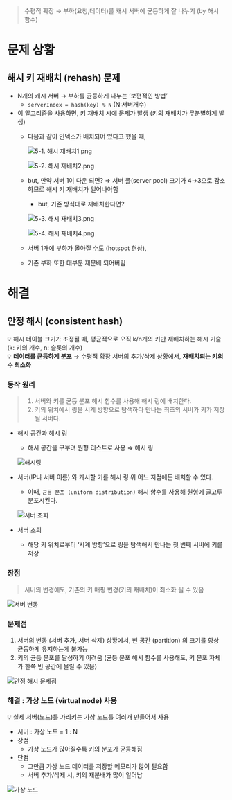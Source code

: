 > 수평적 확장 → 부하(요청,데이터)를 캐시 서버에 균등하게 잘 나누기 (by 해시 함수)

# 문제 상황

## 해시 키 재배치 (rehash) 문제

- N개의 캐시 서버 → 부하를 균등하게 나누는 ‘보편적인 방법’
    - `serverIndex = hash(key) % N` (N:서버개수)
- 이 알고리즘을 사용하면, 키 재배치 시에 문제가 발생 (키의 재배치가 무분별하게 발생)
    - 다음과 같이 인덱스가 배치되어 있다고 했을 때,
    
      ![5-1. 해시 재배치1.png](https://github.com/11th-SSAFY-19/large-scale-system-design/assets/17850099/4a33c9ab-a427-4b7d-b8f6-064fc5d43367)
    
      ![5-2. 해시 재배치2.png](https://github.com/11th-SSAFY-19/large-scale-system-design/assets/17850099/2f70d313-219a-46cb-98ee-39a6b7e2abcc)
    
    - but, 만약 서버 1이 다운 되면? 
    ⇒ 서버 풀(server pool) 크기가 4→3으로 감소하므로 해시 키 재배치가 일어나야함
        - but, 기존 방식대로 재배치한다면?
    
      ![5-3. 해시 재배치3.png](https://github.com/11th-SSAFY-19/large-scale-system-design/assets/17850099/e5ccda47-b7cf-4ba3-838b-5cfb5f193c1a)
    
      ![5-4. 해시 재배치4.png](https://github.com/11th-SSAFY-19/large-scale-system-design/assets/17850099/67d9898a-f700-4fde-8bbc-25f45953aa94)
    
    - 서버 1개에 부하가 몰아질 수도 (hotspot 현상),
    - 기존 부하 또한 대부분 재분배 되어버림

# 해결

## 안정 해시 (consistent hash)

<aside>
💡 해시 테이블 크기가 조정될 때, 평균적으로 오직 k/n개의 키만 재배치하는 해시 기술
(k: 키의 개수, n: 슬롯의 개수)

</aside>

<aside>
💡 <b>데이터를 균등하게 분포</b> → 수평적 확장
서버의 추가/삭제 상황에서, <b>재배치되는 키의 수 최소화</b>

</aside>

### 동작 원리

> 1. 서버와 키를 균등 분포 해시 함수를 사용해 해시 링에 배치한다.
> 2. 키의 위치에서 링을 시계 방향으로 탐색하다 만나는 최초의 서버가 키가 저장될 서버다.

- 해시 공간과 해시 링
    - 해시 공간을 구부려 원형 리스트로 사용 ⇒ 해시 링
    
    ![해시링](https://github.com/11th-SSAFY-19/large-scale-system-design/assets/17850099/bcce9327-00ca-4f69-83a7-c20df4328376)
    
- 서버(IP나 서버 이름) 와 캐시할 키를 해시 링 위 어느 지점에든 배치할 수 있다.
    - 이때, `균등 분포 (uniform distribution)` 해시 함수를 사용해 원형에 골고루 분포시킨다.
    
    ![서버 조회](https://github.com/11th-SSAFY-19/large-scale-system-design/assets/17850099/dc7be0b2-2273-4583-819c-2c7a2d599e2d)
    
- 서버 조회
    - 해당 키 위치로부터 ‘시계 방향’으로 링을 탐색해서 만나는 첫 번째 서버에 키를 저장

### 장점

> 서버의 변경에도, 기존의 키 매핑 변경(키의 재배치)이 최소화 될 수 있음

![서버 변동](https://github.com/11th-SSAFY-19/large-scale-system-design/assets/17850099/18792ea5-37f0-4806-b696-10b9a4ce9973)

### 문제점

1. 서버의 변동 (서버 추가, 서버 삭제) 상황에서, 빈 공간 (partition) 의 크기를 항상 균등하게 유지하는게 불가능
2. 키의 균등 분포를 달성하기 어려움 (균등 분포 해시 함수를 사용해도, 키 분포 자체가 한쪽 빈 공간에 몰릴 수 있음)

![안정 해시 문제점](https://github.com/11th-SSAFY-19/large-scale-system-design/assets/17850099/6b1debd7-a1eb-42df-a216-bab3873c8353)

### 해결 : 가상 노드 (virtual node) 사용

<aside>
💡 실제 서버(노드)를 가리키는 가상 노드를 여러개 만들어서 사용

</aside>

- 서버 : 가상 노드 = 1 : N
- 장점
    - 가상 노드가 많아질수록 키의 분포가 균등해짐
- 단점
    - 그만큼 가상 노드 데이터를 저장할 메모리가 많이 필요함
    - 서버 추가/삭제 시, 키의 재분배가 많이 일어남

![가상 노드](https://github.com/11th-SSAFY-19/large-scale-system-design/assets/17850099/18e98bdb-cb72-48ce-9c3f-e7bf34562fd1)
